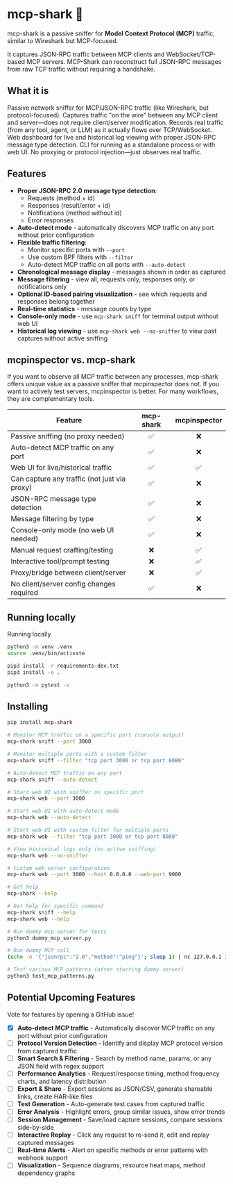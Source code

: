 # mcp-shark 🦈

mcp-shark is a passive sniffer for **Model Context Protocol (MCP)** traffic, similar to Wireshark but MCP-focused.

It captures JSON-RPC traffic between MCP clients and WebSocket/TCP-based MCP servers. MCP-Shark can reconstruct full JSON-RPC messages from raw TCP traffic without requiring a handshake.

## What it is
Passive network sniffer for MCP/JSON-RPC traffic (like Wireshark, but protocol-focused).
Captures traffic "on the wire" between any MCP client and server—does not require client/server modification.
Records real traffic (from any tool, agent, or LLM) as it actually flows over TCP/WebSocket.
Web dashboard for live and historical log viewing with proper JSON-RPC message type detection.
CLI for running as a standalone process or with web UI.
No proxying or protocol injection—just observes real traffic.

## Features

- **Proper JSON-RPC 2.0 message type detection**:
  - Requests (method + id)
  - Responses (result/error + id)
  - Notifications (method without id)
  - Error responses
- **Auto-detect mode** - automatically discovers MCP traffic on any port without prior configuration
- **Flexible traffic filtering**:
  - Monitor specific ports with `--port`
  - Use custom BPF filters with `--filter`
  - Auto-detect MCP traffic on all ports with `--auto-detect`
- **Chronological message display** - messages shown in order as captured
- **Message filtering** - view all, requests only, responses only, or notifications only
- **Optional ID-based pairing visualization** - see which requests and responses belong together
- **Real-time statistics** - message counts by type
- **Console-only mode** - use `mcp-shark sniff` for terminal output without web UI
- **Historical log viewing** - use `mcp-shark web --no-sniffer` to view past captures without active sniffing

## mcpinspector vs. mcp-shark

If you want to observe all MCP traffic between any processes, mcp-shark offers unique value as a passive sniffer that mcpinspector does not. If you want to actively test servers, mcpinspector is better. For many workflows, they are complementary tools.

| Feature                                      | mcp-shark | mcpinspector |
|-----------------------------------------------|:---------:|:------------:|
| Passive sniffing (no proxy needed)            |     ✅     |      ❌       |
| Auto-detect MCP traffic on any port           |     ✅     |      ❌       |
| Web UI for live/historical traffic            |     ✅     |      ✅       |
| Can capture any traffic (not just via proxy)  |     ✅     |      ❌       |
| JSON-RPC message type detection               |     ✅     |      ❌       |
| Message filtering by type                     |     ✅     |      ❌       |
| Console-only mode (no web UI needed)          |     ✅     |      ❌       |
| Manual request crafting/testing               |     ❌     |      ✅       |
| Interactive tool/prompt testing               |     ❌     |      ✅       |
| Proxy/bridge between client/server            |     ❌     |      ✅       |
| No client/server config changes required      |     ✅     |      ❌       |

## Running locally

Running locally

```bash
python3 -m venv .venv
source .venv/bin/activate

pip3 install -r requirements-dev.txt
pip3 install -e .

python3 -m pytest -v
```

## Installing

```bash
pip install mcp-shark

# Monitor MCP traffic on a specific port (console output)
mcp-shark sniff --port 3000

# Monitor multiple ports with a custom filter
mcp-shark sniff --filter "tcp port 3000 or tcp port 8080"

# Auto-detect MCP traffic on any port
mcp-shark sniff --auto-detect

# Start web UI with sniffer on specific port
mcp-shark web --port 3000

# Start web UI with auto-detect mode
mcp-shark web --auto-detect

# Start web UI with custom filter for multiple ports
mcp-shark web --filter "tcp port 3000 or tcp port 8080"

# View historical logs only (no active sniffing)
mcp-shark web --no-sniffer

# Custom web server configuration
mcp-shark web --port 3000 --host 0.0.0.0 --web-port 9000

# Get help
mcp-shark --help

# Get help for specific command
mcp-shark sniff --help
mcp-shark web --help

# Run dummy mcp server for tests
python3 dummy_mcp_server.py

# Run dummy MCP call
(echo -n '{"jsonrpc":"2.0","method":"ping"}'; sleep 1) | nc 127.0.0.1 12345

# Test various MCP patterns (after starting dummy server)
python3 test_mcp_patterns.py
```

## Potential Upcoming Features

Vote for features by opening a GitHub issue!

- [x] **Auto-detect MCP traffic** - Automatically discover MCP traffic on any port without prior configuration
- [ ] **Protocol Version Detection** - Identify and display MCP protocol version from captured traffic
- [ ] **Smart Search & Filtering** - Search by method name, params, or any JSON field with regex support
- [ ] **Performance Analytics** - Request/response timing, method frequency charts, and latency distribution
- [ ] **Export & Share** - Export sessions as JSON/CSV, generate shareable links, create HAR-like files
- [ ] **Test Generation** - Auto-generate test cases from captured traffic
- [ ] **Error Analysis** - Highlight errors, group similar issues, show error trends
- [ ] **Session Management** - Save/load capture sessions, compare sessions side-by-side
- [ ] **Interactive Replay** - Click any request to re-send it, edit and replay captured messages
- [ ] **Real-time Alerts** - Alert on specific methods or error patterns with webhook support
- [ ] **Visualization** - Sequence diagrams, resource heat maps, method dependency graphs